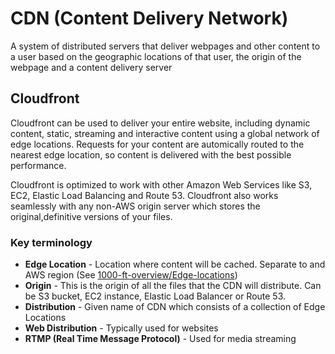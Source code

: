 # CDN (Content Delivery Network)

A system of distributed servers that deliver webpages and other content to a user based on the geographic locations of that user, the origin of the webpage and a content delivery server

## Cloudfront

Cloudfront can be used to deliver your entire website, including dynamic content, static, streaming and interactive content using a global network of edge locations. Requests for your content are automically routed to the nearest edge location, so content is delivered with the best possible performance.

Cloudfront is optimized to work with other Amazon Web Services like S3, EC2, Elastic Load Balancing and Route 53. Cloudfront also works seamlessly with any non-AWS origin server which stores the original,definitive versions of your files.

### Key terminology

- **Edge Location** - Location where content will be cached. Separate to and AWS region (See [1000-ft-overview/Edge-locations](https://github.com/NigelEarle/AWS-CSA-Notes-2018/tree/master/1000-ft-overview#edge-locations))
- **Origin** - This is the origin of all the files that the CDN will distribute. Can be S3 bucket, EC2 instance, Elastic Load Balancer or Route 53.
- **Distribution** - Given name of CDN which consists of a collection of Edge Locations
- **Web Distribution** - Typically used for websites
- **RTMP (Real Time Message Protocol)** - Used for media streaming